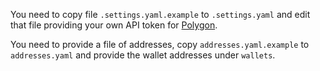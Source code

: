 You need to copy file `.settings.yaml.example` to `.settings.yaml` and edit that file providing your own API token for [Polygon](https://polygonscan.com/).

You need to provide a file of addresses, copy `addresses.yaml.example` to `addresses.yaml` and provide the wallet addresses under `wallets`.
